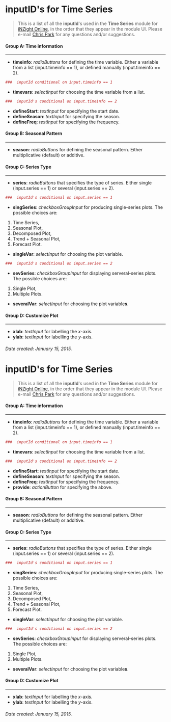 # inputID's for Time Series  
<!-- dilinger.io -->
> This is a list of all the **inputId**'s used in the **Time Series** module for [iNZight Online], in the order that they appear in the module UI. Please e-mail [Chris Park] for any questions and/or suggestions.  

#### Group A: Time information
___
- **timeinfo**: *radioButtons* for defining the time variable. Either a variable from a list (input.timeinfo == 1), or defined manually (input.timeinfo == 2). 

```R
###  inputId conditional on input.timeinfo == 1
```
- **timevars**: *selectInput* for choosing the time variable from a list.

```R 
###  inputId's conditional on input.timeinfo == 2
```
- **defineStart**: *textInput* for specifying the start date.
- **defineSeason**: *textInput* for specifying the season.
- **defineFreq**: *textInput* for specifying the frequency.

#### Group B:  Seasonal Pattern
___
- **season**: *radioButtons* for defining the seasonal pattern. Either multiplicative (default) or additive.

####  Group C: Series Type
___

- **series**: *radioButtons* that specifies the type of series. Either single (input.series == 1) or several (input.series == 2). 

```R 
###  inputId's conditional on input.series == 1
```

- **singSeries**: *checkboxGroupInput* for producing single-series plots. The possible choices are:
 1. Time Series, 
 2. Seasonal Plot,
 3. Decomposed Plot,
 4. Trend + Seasonal Plot,
 5. Forecast Plot.
 
- **singleVar**: *selectInput* for choosing the plot variable.

```R
###  inputId's conditional on input.series == 2    
```
- **sevSeries**: *checkboxGroupInput* for displaying serveral-series plots. The possible choices are:
 1. Single Plot,
 2. Multiple Plots.

- **severalVar**: *selectInput* for choosing the plot variable**s**.

####  Group D: Customize Plot
___

- **xlab**: *textInput* for labelling the *x*-axis.
- **ylab**: *textInput* for labelling the *y*-axis.
 

###### Date created: January 15, 2015.
[iNZight Online]: http://docker.stat.auckland.ac.nz
[Chris Park]: cpar137@aucklanduni.ac.nz

# inputID's for Time Series  
<!-- dilinger.io -->
> This is a list of all the **inputId**'s used in the **Time Series** module for [iNZight Online], in the order that they appear in the module UI. Please e-mail [Chris Park] for any questions and/or suggestions.  

#### Group A: Time information
___
- **timeinfo**: *radioButtons* for defining the time variable. Either a variable from a list (input.timeinfo == 1), or defined manually (input.timeinfo == 2). 

```R
###  inputId conditional on input.timeinfo == 1
```
- **timevars**: *selectInput* for choosing the time variable from a list.

```R 
###  inputId's conditional on input.timeinfo == 2
```
- **defineStart**: *textInput* for specifying the start date.
- **defineSeason**: *textInput* for specifying the season.
- **defineFreq**: *textInput* for specifying the frequency.
- **provide**: *actionButton* for specifying the above.

#### Group B:  Seasonal Pattern
___
- **season**: *radioButtons* for defining the seasonal pattern. Either multiplicative (default) or additive.

####  Group C: Series Type
___

- **series**: *radioButtons* that specifies the type of series. Either single (input.series == 1) or several (input.series == 2). 

```R 
###  inputId's conditional on input.series == 1
```

- **singSeries**: *checkboxGroupInput* for producing single-series plots. The possible choices are:
 1. Time Series, 
 2. Seasonal Plot,
 3. Decomposed Plot,
 4. Trend + Seasonal Plot,
 5. Forecast Plot.
 
- **singleVar**: *selectInput* for choosing the plot variable.

```R
###  inputId's conditional on input.series == 2    
```
- **sevSeries**: *checkboxGroupInput* for displaying serveral-series plots. The possible choices are:
 1. Single Plot,
 2. Multiple Plots.

- **severalVar**: *selectInput* for choosing the plot variable**s**.

####  Group D: Customize Plot
___

- **xlab**: *textInput* for labelling the *x*-axis.
- **ylab**: *textInput* for labelling the *y*-axis.
 

###### Date created: January 15, 2015.
[iNZight Online]: http://docker.stat.auckland.ac.nz
[Chris Park]: cpar137@aucklanduni.ac.nz

